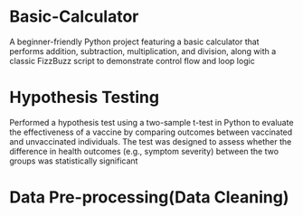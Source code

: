 # Basic-Calculator
A beginner-friendly Python project featuring a basic calculator that performs addition, subtraction, multiplication, and division, along with a classic FizzBuzz script to demonstrate control flow and loop logic
# Hypothesis Testing
Performed a hypothesis test using a two-sample t-test in Python to evaluate the effectiveness of a vaccine by comparing outcomes between vaccinated and unvaccinated individuals.
The test was designed to assess whether the difference in health outcomes (e.g., symptom severity) between the two groups was statistically significant
# Data Pre-processing(Data Cleaning)
